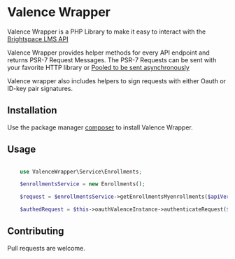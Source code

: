 # Valence Wrapper

Valence Wrapper is a PHP Library to make it easy to interact with the [Brightspace LMS API](https://docs.valence.desire2learn.com/about.html)

Valence Wrapper provides helper methods for every API endpoint and returns PSR-7 Request Messages.
The PSR-7 Requests can be sent with your favorite HTTP library or [Pooled to be sent asynchronously](https://www.php.net/manual/en/function.curl-multi-init.php)

Valence wrapper also includes helpers to sign requests with either Oauth or ID-key pair signatures.

## Installation

Use the package manager [composer](https://getcomposer.org/) to install Valence Wrapper.

## Usage

```php

    use ValenceWrapper\Service\Enrollments;

    $enrollmentsService = new Enrollments();

    $request = $enrollmentsService->getEnrollmentsMyenrollments($apiVersion, $roleId);

    $authedRequest = $this->oauthValenceInstance->authenticateRequest($request);

```

## Contributing
Pull requests are welcome.
